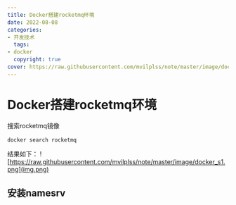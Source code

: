 ```yaml
---
title: Docker搭建rocketmq环境
date: 2022-08-08
categories:
- 开发技术
  tags:
- docker
  copyright: true
cover: https://raw.githubusercontent.com/mvilplss/note/master/image/docker_s1.png
---
```

# Docker搭建rocketmq环境
搜索rocketmq镜像
```
docker search rocketmq
```
结果如下：
![https://raw.githubusercontent.com/mvilplss/note/master/image/docker_s1.png](img.png)

## 安装namesrv
